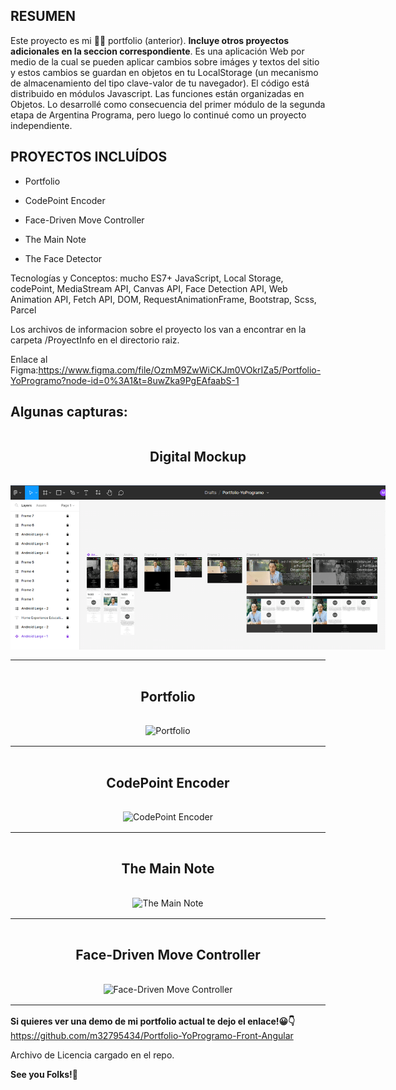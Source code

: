 ## RESUMEN

Este proyecto es mi 💼😀 portfolio (anterior). <b>Incluye otros proyectos adicionales en la seccion correspondiente</b>.
Es una aplicación Web por medio de la cual se pueden aplicar cambios sobre imáges y textos del sitio y estos cambios se guardan en objetos en tu LocalStorage (un mecanismo de almacenamiento del tipo clave-valor de tu navegador). El código está distribuido en módulos Javascript. Las funciones están organizadas en Objetos.
Lo desarrollé como consecuencia del primer módulo de la segunda etapa de Argentina Programa, pero luego lo continué como un proyecto independiente.

## PROYECTOS INCLUÍDOS

- Portfolio

- CodePoint Encoder

- Face-Driven Move Controller

- The Main Note

- The Face Detector

Tecnologías y Conceptos: mucho ES7+ JavaScript, Local Storage, codePoint, MediaStream API, Canvas API, Face Detection API, Web Animation API, Fetch API, DOM, RequestAnimationFrame, Bootstrap, Scss, Parcel

Los archivos de informacion sobre el proyecto los van a encontrar en la carpeta /ProyectInfo en el directorio raiz.

Enlace al Figma:https://www.figma.com/file/OzmM9ZwWiCKJm0VOkrIZa5/Portfolio-YoProgramo?node-id=0%3A1&t=8uwZka9PgEAfaabS-1

## Algunas capturas:

<div style="display:grid;align-items:center; justify-items:center;gap:1rem;">
<h2 style="text-align:center;">Digital Mockup</h2>
<img src="./ProjectInfo/img/figmaSnapshot.png" alt="Figma - Digital Mockup" style="max-width:600px; height:auto;">
</div>

<hr style="margin:1rem 0;">

<div style="display:grid;align-items:center; justify-items:center;gap:1rem;">
<h2 style="text-align:center;">Portfolio</h2>
<img src="https://firebasestorage.googleapis.com/v0/b/manuel-bravard-projects.appspot.com/o/images%2Fgallery%2Fabout-projects%2Fportfolio-vanilla.png?alt=media&token=26c20811-4737-4564-b0e8-46ad84115507" alt="Portfolio" style="max-width:600px; height:auto;">
</div>
<hr style="margin:1rem 0;">

<div style="display:grid;align-items:center; justify-items:center;gap:1rem;">
<h2 style="text-align:center;">CodePoint Encoder</h2>
<img src="https://firebasestorage.googleapis.com/v0/b/manuel-bravard-projects.appspot.com/o/images%2Fgallery%2Fabout-projects%2Fencoder.png?alt=media&token=b867815f-3f0f-433e-a07d-6e8a7c49811a" alt="CodePoint Encoder" style="max-width:600px; height:auto;">
</div>

<hr style="margin:1rem 0;">

<div style="display:grid;align-items:center; justify-items:center;gap:1rem;">
<h2 style="text-align:center;">The Main Note</h2>
<img src="https://firebasestorage.googleapis.com/v0/b/manuel-bravard-projects.appspot.com/o/images%2Fgallery%2Fabout-projects%2Fmain-note.png?alt=media&token=eac97f6e-2c4a-430a-b54a-28f033305dc8" alt="The Main Note" style="max-width:600px; height:auto;">
</div>

<hr style="margin:1rem 0;">

<div style="display:grid;align-items:center; justify-items:center;gap:1rem;">
<h2 style="text-align:center;">Face-Driven Move Controller</h2>
<img src="https://firebasestorage.googleapis.com/v0/b/manuel-bravard-projects.appspot.com/o/images%2Fgallery%2Fabout-projects%2Fspaceship.png?alt=media&token=902eafa9-ae21-4535-94c7-b5b12a4b3590" alt="Face-Driven Move Controller" style="max-width:600px; height:auto;">
</div>

<hr style="margin:1rem 0;">

<b>Si quieres ver una demo de mi portfolio actual te dejo el enlace!😀👇</b>
https://github.com/m32795434/Portfolio-YoProgramo-Front-Angular

Archivo de Licencia cargado en el repo.

<b>See you Folks!🤩</b>
